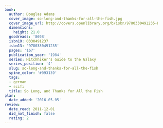 ```yaml
---
book:
  author: Douglas Adams
  cover_image: so-long-and-thanks-for-all-the-fish.jpg
  cover_image_url: http://covers.openlibrary.org/b/isbn/9780330491235-L.jpg
  dimensions:
    height: 21.0
  goodreads: '8698'
  isbn10: 0330491237
  isbn13: '9780330491235'
  pages: '167'
  publication_year: '1984'
  series: Hitchhiker's Guide to the Galaxy
  series_position: '4'
  slug: so-long-and-thanks-for-all-the-fish
  spine_color: '#093139'
  tags:
  - german
  - scifi
  title: So Long, and Thanks for All the Fish
plan:
  date_added: '2016-05-05'
review:
  date_read: 2011-12-01
  did_not_finish: false
  rating: 2
---
```

